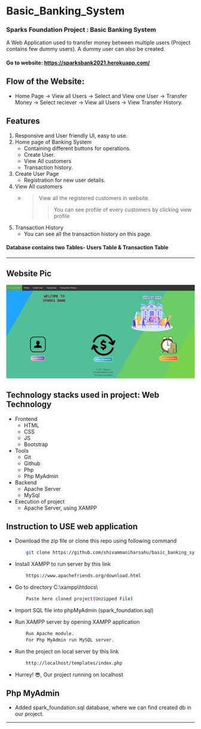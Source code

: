 # Basic_Banking_System

### Sparks Foundation Project : Basic Banking System
A Web Application used to transfer money between multiple users (Project contains few dummy users). A dummy user can also be created.

#### Go to website: https://sparksbank2021.herokuapp.com/

## Flow of the Website: 
* Home Page -> View all Users -> Select and View one User -> Transfer Money -> Select reciever -> View all Users -> View Transfer History.

## Features

1. Responsive and User friendly UI, easy to use.
2. Home page of Banking System 
   * Containing different buttons for operations.
   * Create User.
   * View All customers
   * Transaction history. 
3. Create User Page
   * Registration for new user details.
4. View All customers
   * > View all the registered customers in website. 
       >> You can see profile of every customers by clicking view profile 
5. Transaction History
   * You can see all the transaction history on this page. 


#### Database contains two Tables- Users Table & Transaction Table

---
## Website Pic
![GitHub Logo](markdown-demo/home.png)
## Technology stacks used in project: Web Technology
*  Frontend
   * HTML
   * CSS
   * JS
   * Bootstrap
*  Tools
   * Git
   * Github
   * Php
   * Php MyAdmin
*  Backend
   * Apache Server
   * MySql
*  Execution of project
   * Apache Server, using XAMPP
   
## Instruction to USE web application

*  Download the zip file or clone this repo using following command
   
     ``` bash
         git clone https://github.com/shivammaniharsahu/basic_banking_system.git
     ```
*  Install XAMPP to run server by this link
     ``` bash
         https://www.apachefriends.org/download.html
     ```    
         
*  Go to directory C:\xampp\htdocs\
     ``` bash
         Paste here cloned project(Unzipped File) 
     ```
*  Import SQL file into phpMyAdmin (spark_foundation.sql)

*  Run XAMPP server by opening XAMPP application
     ``` bash
         Run Apache module.
         For Php MyAdmin run MySQL server. 
     ```     
*  Run the project on local server by this link
     ``` bash
         http://localhost/templates/index.php
     ```  
*  Hurrey! 😎, Our project running on localhost  

## Php MyAdmin

*  Added spark_foundation.sql database, where we can find created db in our project.

---
     
 
